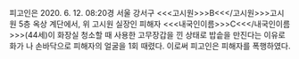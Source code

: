 피고인은 2020. 6. 12. 08:20경 서울 강서구 <<<고시원>>>B<<</고시원>>>고시원 5층 옥상 계단에서, 위 고시원 실장인 피해자 <<<내국인이름>>>C<<</내국인이름>>>(44세)이 화장실 청소할 때 사용한 고무장갑을 낀 상태로 밥솥을 만진다는 이유로 화가 나 손바닥으로 피해자의 얼굴을 1회 때렸다.
이로써 피고인은 피해자를 폭행하였다.
